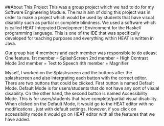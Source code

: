 ##About This Project
This was a group project which we had to do for my Software Engineering Module. The main aim of doing this project was in order to make
a project which would be used by students that have visual disability such as partial or complete blindness. 
We used a software which is called HEAT Integrated Development Environment for the Haskell programming language. This is one of the 
IDE that was specifically developed for teaching purposes and everything within HEAT is written in Java.

Our group had 4 members and each member was responsible to do atleast One feature. 
1st member = SplashScreen
2nd member = High Contrast Mode
3rd member = Text to Speech
4th member = Magnifier

Myself, I worked on the Splashscreen and the buttons after the splashscreen and also intergrating each button with the correct editor.
There are two buttons that could be clicked. 
First button is named Default Mode. Default Mode is for users/students that do not have any sort of visual disability. On the other hand,
the second button is named Accessibility Mode. This is for users/students that have complete/partial visual disability. 
When clicked on the Default Mode, it would go to the HEAT editor with no modifications.. just with default settings. However, if you 
click on accessibility mode it would go on HEAT editor with all the features that we have added. 
